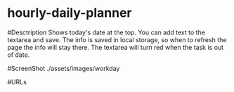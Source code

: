 # hourly-daily-planner
#Desctription 
Shows today's date at the top.
You can add text to the textarea and save.
The info is saved in local storage, so when to refresh the page the info will stay there. 
The textarea will turn red when the task is out of date. 

#ScreenShot
./assets/images/workday

#URLs
